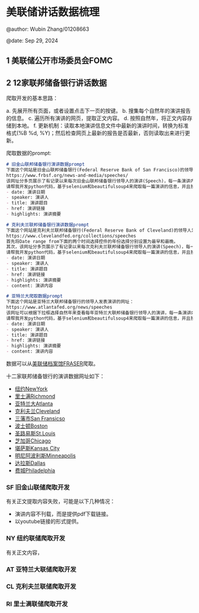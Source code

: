 # 美联储讲话数据梳理
@author: Wubin Zhang/01208663

@date: Sep 29, 2024

## 1 美联储公开市场委员会FOMC

## 2 12家联邦储备银行讲话数据

爬取开发的基本思路：

a. 先展开所有页面，或者设置点击下一页的按键。
b. 搜集每个自然年的演讲报告的信息。
c. 遍历所有演讲的网页，提取正文内容。
d. 按照自然年，将正文内容存储到本地。
f. 更新机制：读取本地演讲信息文件中最新的演讲时间，转换为标准格式(%B %d, %Y)；然后检查网页上最新的报告是否最新，否则读取出来进行更新。

爬取数据的prompt:
```markdown
# 旧金山联邦储备银行演讲数据prompt
下面这个网站是旧金山联邦储备银行(Federal Reserve Bank of San Francisco)的领导人发表演讲的网址：
https://www.frbsf.org/news-and-media/speeches/
该网址分多页展示了有记录以来每次旧金山联邦储备银行领导人的演讲(Speech)，每一条演讲内容的信息包括演讲链接、演讲人、演讲时间、摘要，其中日期的格式如`June 28, 2024`，链接文本为演讲标题。
请帮我开发python代码，基于selenium和beautifulsoup4来爬取每一篇演讲的信息，并且按照年份进行整理，最终将每年的演讲信息保存为一个json文件。每一篇演讲(Speech)的信息由一个字典来描述，包括如下键：
- date: 演讲日期
- speaker: 演讲人
- title: 演讲题目
- href: 演讲链接
- highlights: 演讲摘要

# 克利夫兰联邦储备银行演讲数据prompt
下面这个网站是克利夫兰联邦储备银行(Federal Reserve Bank of Cleveland)的领导人发表演讲的网址：
https://www.clevelandfed.org/collections/speeches
首先将Date range from下面的两个时间选择控件的年份选择分别设置为最早和最晚。
其次，该网址分多页展示了有记录以来每次克利夫兰联邦储备银行领导人的演讲(Speech)，每一条演讲内容的信息包括演讲链接、演讲人、演讲时间、摘要，其中日期的格式如`05.28.2024`，链接文本为演讲标题。
请帮我开发python代码，基于selenium和beautifulsoup4来爬取每一篇演讲的信息，并且按照年份进行整理，最终将每年的演讲信息保存为一个json文件。每一篇演讲(Speech)的信息由一个字典来描述，包括如下键：
- date: 演讲日期
- speaker: 演讲人
- title: 演讲题目
- href: 演讲链接
- highlights: 演讲摘要
- content: 演讲内容

# 亚特兰大爬取数据prompt
下面这个网站是亚特兰大联邦储备银行的领导人发表演讲的网址：
https://www.atlantafed.org/news/speeches
该网址可以根据下拉框选择自然年来查看每年亚特兰大联邦储备银行领导人的演讲，每一条演讲内容的信息包括日期、演讲链接、摘要，其中日期的格式如Sep 23, 2024，链接文本为演讲标题。
请帮我开发python代码，基于selenium和beautifulsoup4来爬取每一篇演讲的信息，并且按照年份进行整理，最终将每年的演讲信息保存为一个json文件。每一篇演讲(Speech)的信息由一个字典来描述，包括如下键：
- date: 演讲日期
- speaker: 演讲人
- title: 演讲题目
- href: 演讲链接
- highlights: 演讲摘要
- content: 演讲内容
```


数据可以从[美联储档案馆FRASER](https://fraser.stlouisfed.org/archival)爬取。
  
十二家联邦储备银行的演讲数据网址如下：
- [纽约NewYork](https://www.newyorkfed.org/newsevents/speeches/index)
- [里士满Richmond](https://www.richmondfed.org/press_room/speeches)
- [亚特兰大Atlanta](https://www.atlantafed.org/news/speeches)
- [克利夫兰Cleveland](https://www.clevelandfed.org/collections/speeches?df=1980-1-1&dt=2025-12-31)
- [三藩市San Fransicso](https://www.frbsf.org/news-and-media/speeches/)
- [波士顿Boston](https://www.bostonfed.org/news-and-events/speeches.aspx)
- [圣路易斯St.Louis](https://www.stlouisfed.org/events)
- [芝加哥Chicago](https://www.chicagofed.org/publications/speeches/speech-archive)
- [堪萨斯Kansas City](https://www.kansascityfed.org/search/?filter-section=page&sorting=recent&page-filter-category=6&6-12=1032%2C5803%2C14344%2C1044%2C1175%2C6004%2C7618%2C14391%2C975%2C14809%2C11588%2C5804%2C5801%2C1023%2C1186&6-13=19%2C27%2C31%2C38%2C41%2C44%2C45%2C78%2C87%2C90%2C324%2C371%2C500&page-number=1&perpage=100)
- [明尼阿波利斯Minneapolis](https://www.minneapolisfed.org/publications-archive/all-speeches)
- [达拉斯Dallas](https://www.dallasfed.org/news/speeches)
- [费城Philadelphia](https://www.philadelphiafed.org/search-results?searchtype=speeches)

### SF 旧金山联储爬取开发

有关正文提取内容失败，可能是以下几种情况：
- 演讲内容不刊载，而是提供pdf下载链接。
- 以youtube链接的形式提供。

### NY 纽约联储爬取开发

有关正文内容，

### AT 亚特兰大联储爬取开发

### CL 克利夫兰联储爬取开发

### RI 里士满联储爬取开发
